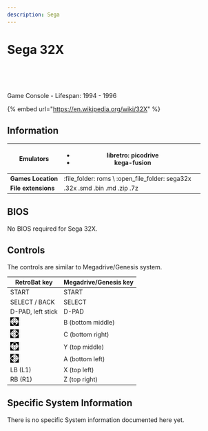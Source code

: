 ```yaml
---
description: Sega
---
```


# Sega 32X

<figure><img src="https://i.imgur.com/MpFRZpl.png" alt=""><figcaption></figcaption></figure>

<figure><img src="https://i.imgur.com/CNRCcAe.png" alt=""><figcaption></figcaption></figure>

Game Console - Lifespan: 1994 - 1996

{% embed url="https://en.wikipedia.org/wiki/32X" %}

## Information

| **Emulators**       | <ul><li>libretro: picodrive</li><li>kega-fusion</li></ul> |   |
| ------------------- | --------------------------------------------------------- | - |
| **Games Location**  | :file\_folder: roms \ :open\_file\_folder: sega32x        |   |
| **File extensions** | .32x .smd .bin .md .zip .7z                               |   |

## BIOS

No BIOS required for Sega 32X.

## Controls

The controls are similar to Megadrive/Genesis system.

| RetroBat key                                                                        | Megadrive/Genesis key |
| ----------------------------------------------------------------------------------- | --------------------- |
| START                                                                               | START                 |
| SELECT / BACK                                                                       | SELECT                |
| D-PAD, left stick                                                                   | D-PAD                 |
| ![A](<../../.gitbook/assets/image (1) (2) (1).png>)                                 | B (bottom middle)     |
| ![B](<../../.gitbook/assets/image (4) (1).png>)                                     | C (bottom right)      |
| <img src="../../.gitbook/assets/image (3) (1) (2).png" alt="" data-size="original"> | Y (top middle)        |
| <img src="../../.gitbook/assets/image (2) (1) (1).png" alt="" data-size="line">     | A (bottom left)       |
| LB (L1)                                                                             | X (top left)          |
| RB (R1)                                                                             | Z (top right)         |

## Specific System Information

There is no specific System information documented here yet.
